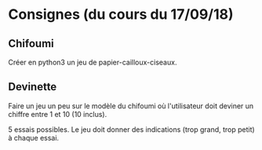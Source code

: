 # Consignes (du cours du 17/09/18)

## Chifoumi

Créer en python3 un jeu de papier-cailloux-ciseaux.

## Devinette

Faire un jeu un peu sur le modèle du chifoumi où l'utilisateur doit deviner un chiffre entre 1 et 10 (10 inclus).

5 essais possibles. Le jeu doit donner des indications (trop grand, trop petit) à chaque essai.
